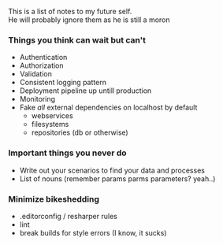 This is a list of notes to my future self.  
He will probably ignore them as he is still a moron

### Things you think can wait but can't

  - Authentication
  - Authorization
  - Validation
  - Consistent logging pattern
  - Deployment pipeline up untill production
  - Monitoring
  - Fake *all* external dependencies on localhost by default
    - webservices
    - filesystems
    - repositories (db or otherwise)

### Important things you never do

  - Write out your scenarios to find your data and processes
  - List of nouns (remember params parms parameters? yeah..)

### Minimize bikeshedding

  - .editorconfig / resharper rules
  - lint
  - break builds for style errors (I know, it sucks)
